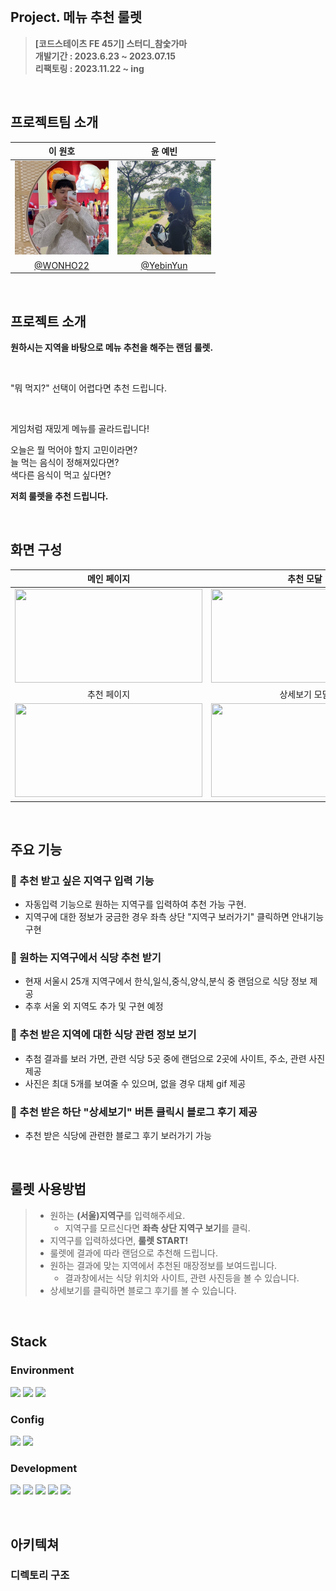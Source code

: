 <br>

## **Project. 메뉴 추천 룰렛**

> **[코드스테이츠 FE 45기] 스터디\_참숯가마**\
> **개발기간 : 2023.6.23 ~ 2023.07.15**\
> **리팩토링 : 2023.11.22 ~ ing**

<br>

## 프로젝트팀 소개

| <center>이 원호</center>                                           | <center>윤 예빈</center>                                           |
| ------------------------------------------------------------------ | ------------------------------------------------------------------ |
| <img width="150px" height="150px" src = "public\images\Wonho.png"> | <img width="150px" height="150px" src = "public\images\Yebin.jpg"> |
| <center>[@WONHO22](https://github.com/W0N-H0)</center>             | <center>[@YebinYun](https://github.com/YebinYun)</center>          |

<br>

## 프로젝트 소개

**원하시는 지역을 바탕으로 메뉴 추천을 해주는 랜덤 룰렛.**

<br>

"뭐 먹지?" 선택이 어렵다면 추천 드립니다.

<br>

게임처럼 재밌게 메뉴를 골라드립니다!

오늘은 뭘 먹어야 할지 고민이라면?<br>
늘 먹는 음식이 정해져있다면?<br>
색다른 음식이 먹고 싶다면?<br>

**저희 룰렛을 추천 드립니다.**

<br>

## 화면 구성

| <center>메인 페이지</center>                                         | <center>추천 모달</center>                                       | <center>지역 보기 ver 1.</center>                                    |
| -------------------------------------------------------------------- | ---------------------------------------------------------------- | -------------------------------------------------------------------- |
| <img width="300px" height="150px" src = "src/img/Main.png">          | <img width="300px" height="150px" src = "src/img/MainModal.png"> | <img width="300px" height="150px" src = "src/img/MapModalFirst.png"> |
| <center>추천 페이지</center>                                         | <center>상세보기 모달</center>                                   | <center>지역 보기 ver 2.</center>                                    |
| <img width="300px" height="150px" src = "src/img/Recomandation.png"> | <img width="300px" height="150px" src = "src/img/BlogModal.png"> | <img width="300px" height="150px" src = "src/img/MapModalSec.png">   |

<br>

## 주요 기능

### 🍚 추천 받고 싶은 지역구 입력 기능

- 자동입력 기능으로 원하는 지역구를 입력하여 추천 가능 구현.
- 지역구에 대한 정보가 궁금한 경우 좌측 상단 "지역구 보러가기" 클릭하면 안내기능 구현

### 🍚 원하는 지역구에서 식당 추천 받기

- 현재 서울시 25개 지역구에서 한식,일식,중식,양식,분식 중 랜덤으로 식당 정보 제공
- 추후 서울 외 지역도 추가 및 구현 예정

### 🍚 추천 받은 지역에 대한 식당 관련 정보 보기

- 추첨 결과를 보러 가면, 관련 식당 5곳 중에 랜덤으로 2곳에 사이트, 주소, 관련 사진 제공
- 사진은 최대 5개를 보여줄 수 있으며, 없을 경우 대체 gif 제공

### 🍚 추천 받은 하단 "상세보기" 버튼 클릭시 블로그 후기 제공

- 추천 받은 식당에 관련한 블로그 후기 보러가기 가능

<br>

## 룰렛 사용방법

> - 원하는 **(서울)지역구**를 입력해주세요.
>   - 지역구를 모르신다면 **좌측 상단 지역구 보기**를 클릭.
> - 지역구를 입력하셨다면, **룰렛 START!**
> - 룰렛에 결과에 따라 랜덤으로 추천해 드립니다.
> - 원하는 결과에 맞는 지역에서 추천된 매장정보를 보여드립니다.
>   - 결과창에서는 식당 위치와 사이트, 관련 사진등을 볼 수 있습니다.
> - 상세보기를 클릭하면 블로그 후기를 볼 수 있습니다.

<br>

## **Stack**

### **Environment**

<img src="https://img.shields.io/badge/visual studio code-007ACC?style=flat&logo=visualstudiocode&logoColor=white"/> <img src="https://img.shields.io/badge/git-F05032?style=flat&logo=git&logoColor=white"/> <img src="https://img.shields.io/badge/git hub-181717?style=flat&logo=github&logoColor=white"/>

### **Config**

<img src="https://img.shields.io/badge/npm-CB3837?style=flat&logo=npm&logoColor=white"/> <img src="https://img.shields.io/badge/naver-03C75A?style=flat&logo=npm&logoColor=white"/>

### **Development**

<img src="https://img.shields.io/badge/JavaScript-F7DF1E?style=flat&logo=JavaScript&logoColor=white"/> <img src="https://img.shields.io/badge/react-61DAFB?style=flat&logo=react&logoColor=white"/> <img src="https://img.shields.io/badge/styled components-DB7093?style=flat&logo=styledcomponents&logoColor=white"/> <img src="https://img.shields.io/badge/react router-CA4245?style=flat&logo=reactrouter&logoColor=white"/> <img src="https://img.shields.io/badge/axios-5A29E4?style=flat&logo=axios&logoColor=white"/>

<br>

## 아키텍쳐

### 디렉토리 구조

<br>
